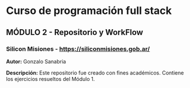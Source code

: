 # Curso de programación full stack
## MÓDULO 2 - Repositorio y WorkFlow

### Silicon Misiones - https://siliconmisiones.gob.ar/

**Autor:** Gonzalo Sanabria

**Descripción:** Este repositorio fue creado con fines académicos. Contiene los ejercicios resueltos del Módulo 1.
